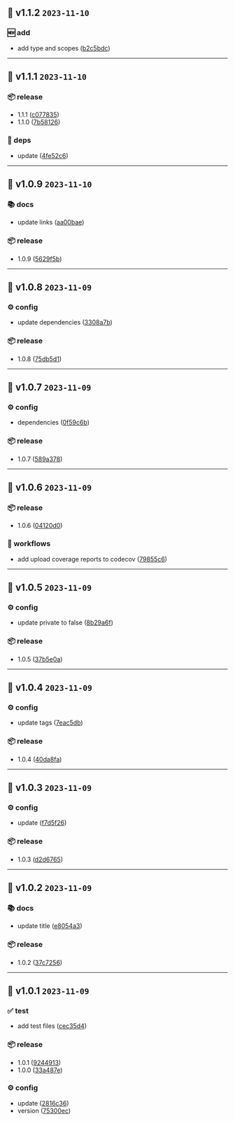 ## 🎉 v1.1.2 `2023-11-10`
### 🆕 add
- add type and scopes ([b2c5bdc](https://github.com/kwooshung/react-no-ssr/commit/b2c5bdc))

---

## 🎉 v1.1.1 `2023-11-10`
### 📦️ release
- 1.1.1 ([c077835](https://github.com/kwooshung/react-no-ssr/commit/c077835))
- 1.1.0 ([7b58126](https://github.com/kwooshung/react-no-ssr/commit/7b58126))

### 🔗 deps
- update ([4fe52c6](https://github.com/kwooshung/react-no-ssr/commit/4fe52c6))

---

## 🎉 v1.0.9 `2023-11-10`
### 📚 docs
- update links ([aa00bae](https://github.com/kwooshung/react-no-ssr/commit/aa00bae))

### 📦️ release
- 1.0.9 ([5629f5b](https://github.com/kwooshung/react-no-ssr/commit/5629f5b))

---

## 🎉 v1.0.8 `2023-11-09`
### ⚙️ config
- update dependencies ([3308a7b](https://github.com/kwooshung/react-no-ssr/commit/3308a7b))

### 📦️ release
- 1.0.8 ([75db5d1](https://github.com/kwooshung/react-no-ssr/commit/75db5d1))

---

## 🎉 v1.0.7 `2023-11-09`
### ⚙️ config
- dependencies ([0f59c6b](https://github.com/kwooshung/react-no-ssr/commit/0f59c6b))

### 📦️ release
- 1.0.7 ([589a378](https://github.com/kwooshung/react-no-ssr/commit/589a378))

---

## 🎉 v1.0.6 `2023-11-09`
### 📦️ release
- 1.0.6 ([04120d0](https://github.com/kwooshung/react-no-ssr/commit/04120d0))

### 🔄 workflows
- add upload coverage reports to codecov ([79855c6](https://github.com/kwooshung/react-no-ssr/commit/79855c6))

---

## 🎉 v1.0.5 `2023-11-09`
### ⚙️ config
- update private to false ([8b29a6f](https://github.com/kwooshung/react-no-ssr/commit/8b29a6f))

### 📦️ release
- 1.0.5 ([37b5e0a](https://github.com/kwooshung/react-no-ssr/commit/37b5e0a))

---

## 🎉 v1.0.4 `2023-11-09`
### ⚙️ config
- update tags ([7eac5db](https://github.com/kwooshung/react-no-ssr/commit/7eac5db))

### 📦️ release
- 1.0.4 ([40da8fa](https://github.com/kwooshung/react-no-ssr/commit/40da8fa))

---

## 🎉 v1.0.3 `2023-11-09`
### ⚙️ config
- update ([f7d5f26](https://github.com/kwooshung/react-no-ssr/commit/f7d5f26))

### 📦️ release
- 1.0.3 ([d2d6765](https://github.com/kwooshung/react-no-ssr/commit/d2d6765))

---

## 🎉 v1.0.2 `2023-11-09`
### 📚 docs
- update title ([e8054a3](https://github.com/kwooshung/react-no-ssr/commit/e8054a3))

### 📦️ release
- 1.0.2 ([37c7256](https://github.com/kwooshung/react-no-ssr/commit/37c7256))

---

## 🎉 v1.0.1 `2023-11-09`
### ✅ test
- add test files ([cec35d4](https://github.com/kwooshung/react-no-ssr/commit/cec35d4))

### 📦️ release
- 1.0.1 ([9244913](https://github.com/kwooshung/react-no-ssr/commit/9244913))
- 1.0.0 ([33a487e](https://github.com/kwooshung/react-no-ssr/commit/33a487e))

### ⚙️ config
- update ([2816c36](https://github.com/kwooshung/react-no-ssr/commit/2816c36))
- version ([75300ec](https://github.com/kwooshung/react-no-ssr/commit/75300ec))

